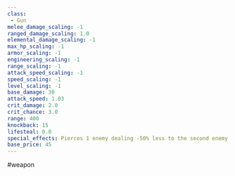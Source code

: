 ```yaml
---
class: 
 - Gun
melee_damage_scaling: -1
ranged_damage_scaling: 1.0
elemental_damage_scaling: -1
max_hp_scaling: -1
armor_scaling: -1
engineering_scaling: -1
range_scaling: -1
attack_speed_scaling: -1
speed_scaling: -1
level_scaling: -1
base_damage: 30
attack_speed: 1.03
crit_damage: 2.0
crit_chance: 3.0
range: 400
knockback: 15
lifesteal: 0.0
special_effects: Pierces 1 enemy dealing -50% less to the second enemy
base_price: 45
---
```

#weapon